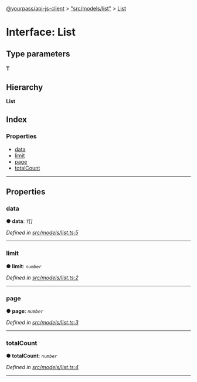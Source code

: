 [@yourpass/api-js-client](../README.md) > ["src/models/list"](../modules/_src_models_list_.md) > [List](../interfaces/_src_models_list_.list.md)

# Interface: List

## Type parameters
#### T 
## Hierarchy

**List**

## Index

### Properties

* [data](_src_models_list_.list.md#data)
* [limit](_src_models_list_.list.md#limit)
* [page](_src_models_list_.list.md#page)
* [totalCount](_src_models_list_.list.md#totalcount)

---

## Properties

<a id="data"></a>

###  data

**● data**: *`T`[]*

*Defined in [src/models/list.ts:5](https://github.com/yourpass/yourpass-api-js-client/blob/ae9c408/src/models/list.ts#L5)*

___
<a id="limit"></a>

###  limit

**● limit**: *`number`*

*Defined in [src/models/list.ts:2](https://github.com/yourpass/yourpass-api-js-client/blob/ae9c408/src/models/list.ts#L2)*

___
<a id="page"></a>

###  page

**● page**: *`number`*

*Defined in [src/models/list.ts:3](https://github.com/yourpass/yourpass-api-js-client/blob/ae9c408/src/models/list.ts#L3)*

___
<a id="totalcount"></a>

###  totalCount

**● totalCount**: *`number`*

*Defined in [src/models/list.ts:4](https://github.com/yourpass/yourpass-api-js-client/blob/ae9c408/src/models/list.ts#L4)*

___

